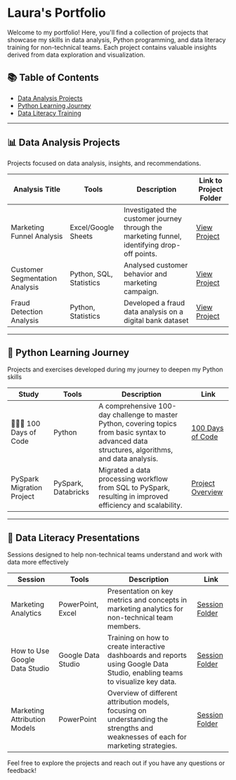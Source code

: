 # Laura's Portfolio

Welcome to my portfolio! Here, you'll find a collection of projects that showcase my skills in data analysis, Python programming, and data literacy training for non-technical teams.
Each project contains valuable insights derived from data exploration and visualization.
 

## 📚 Table of Contents
- [Data Analysis Projects](#data-analytics)
- [Python Learning Journey](#python)
- [Data Literacy Training](#data-literacy)

***

## 📊 Data Analysis Projects

Projects focused on data analysis, insights, and recommendations.

| **Analysis Title**                 | **Tools**          | **Description**                                                                                 | **Link to Project Folder**      |
|------------------------------------|------------------------|-------------------------------------------------------------------------------------------------|----------------------------------|
| Marketing Funnel Analysis          | Excel/Google Sheets      | Investigated the customer journey through the marketing funnel, identifying drop-off points.   | [View Project](https://github.com/vieiralaura/portfolio/tree/laura/Marketing%20Funnel%20Analysis) |
| Customer Segmentation Analysis     | Python, SQL, Statistics | Analysed customer behavior and marketing campaign.        | [View Project](https://github.com/vieiralaura/portfolio/tree/laura/Customer%20Segmentation%20Analysis) |
| Fraud Detection Analysis              | Python, Statistics   | Developed a fraud data analysis on a digital bank dataset              | [View Project](https://github.com/vieiralaura/portfolio/tree/laura/Fraud%20Detection%20Analysis)    |

***

## 🐍 Python Learning Journey
Projects and exercises developed during my journey to deepen my Python skills

| **Study**                            | **Tools**           | **Description**                                                                                                                                     | **Link**                                         |
|--------------------------------------|---------------------|-----------------------------------------------------------------------------------------------------------------------------------------------------|--------------------------------------------------|
| 👩🏻‍💻 100 Days of Code                     | Python              | A comprehensive 100-day challenge to master Python, covering topics from basic syntax to advanced data structures, algorithms, and data analysis.     | [100 Days of Code](https://github.com/vieiralaura/portfolio/tree/laura/100%20days%20of%20code)                 |
| PySpark Migration Project            | PySpark, Databricks | Migrated a data processing workflow from SQL to PySpark, resulting in improved efficiency and scalability.                                           | [Project Overview](#)                            |

***

## 🧠 Data Literacy Presentations
Sessions designed to help non-technical teams understand and work with data more effectively

| **Session**                          | **Tools**           | **Description**                                                                                                                                     | **Link**                                         |
|--------------------------------------|---------------------|-----------------------------------------------------------------------------------------------------------------------------------------------------|--------------------------------------------------|
| Marketing Analytics                  | PowerPoint, Excel   | Presentation on key metrics and concepts in marketing analytics for non-technical team members.                                                      | [Session Folder](#)                              |
| How to Use Google Data Studio        | Google Data Studio  | Training on how to create interactive dashboards and reports using Google Data Studio, enabling teams to visualize key data.                         | [Session Folder](#)                              |
| Marketing Attribution Models         | PowerPoint          | Overview of different attribution models, focusing on understanding the strengths and weaknesses of each for marketing strategies.                    | [Session Folder](#)                              |



Feel free to explore the projects and reach out if you have any questions or feedback!


